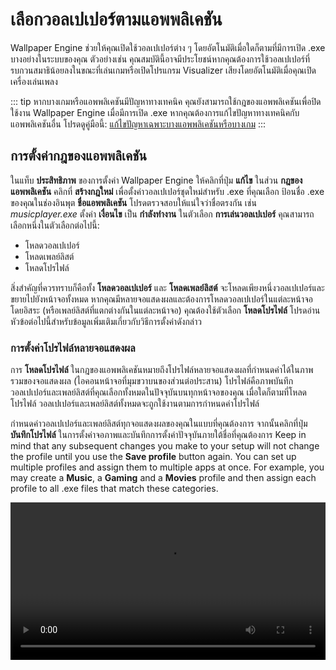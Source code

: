 # เลือกวอลเปเปอร์ตามแอพพลิเคชัน

Wallpaper Engine ช่วยให้คุณเปิดใช้วอลเปเปอร์ต่าง ๆ โดยอัตโนมัติเมื่อใดก็ตามที่มีการเปิด .exe บางอย่างในระบบของคุณ ตัวอย่างเช่น คุณสมบัตินี้อาจมีประโยชน์หากคุณต้องการใช้วอลเปเปอร์ที่รบกวนสมาธิน้อยลงในขณะที่เล่นเกมหรือเปิดโปรแกรม Visualizer เสียงโดยอัตโนมัติเมื่อคุณเปิดเครื่องเล่นเพลง

::: tip
หากบางเกมหรือแอพพลิเคชันมีปัญหาทางเทคนิค คุณยังสามารถใช้กฎของแอพพลิเคชันเพื่อปิดใช้งาน Wallpaper Engine เมื่อมีการเปิด .exe หากคุณต้องการแก้ไขปัญหาทางเทคนิคกับแอพพลิเคชันอื่น โปรดดูคู่มือนี้: [แก้ไขปัญหาเฉพาะบางแอพพลิเคชันหรือบางเกม](/functionality/applicationrules.html)
:::

## การตั้งค่ากฎของแอพพลิเคชัน

ในแท็บ **ประสิทธิภาพ** ของการตั้งค่า Wallpaper Engine ให้คลิกที่ปุ่ม **แก้ไข** ในส่วน **กฎของแอพพลิเคชัน** คลิกที่ **สร้างกฎใหม่** เพื่อตั้งค่าวอลเปเปอร์ชุดใหม่สำหรับ .exe ที่คุณเลือก ป้อนชื่อ .exe ของคุณในช่องอินพุต **ชื่อแอพพลิเคชัน** โปรดตรวจสอบให้แน่ใจว่าชื่อตรงกัน เช่น *musicplayer.exe* ตั้งค่า **เงื่อนไข** เป็น **กำลังทำงาน** ในตัวเลือก **การเล่นวอลเปเปอร์** คุณสามารถเลือกหนึ่งในตัวเลือกต่อไปนี้:

* โหลดวอลเปเปอร์
* โหลดเพลย์ลิสต์
* โหลดโปรไฟล์

สิ่งสำคัญที่ควรทราบก็คือทั้ง **โหลดวอลเปเปอร์** และ **โหลดเพลย์ลิสต์** จะโหลดเพียงหนึ่งวอลเปเปอร์และขยายไปยังหน้าจอทั้งหมด หากคุณมีหลายจอแสดงผลและต้องการโหลดวอลเปเปอร์ในแต่ละหน้าจอโดยอิสระ (หรือเพลย์ลิสต์ที่แตกต่างกันในแต่ละหน้าจอ) คุณต้องใช้ตัวเลือก **โหลดโปรไฟล์** โปรดอ่านหัวข้อต่อไปนี้สำหรับข้อมูลเพิ่มเติมเกี่ยวกับวิธีการตั้งค่าดังกล่าว

### การตั้งค่าโปรไฟล์หลายจอแสดงผล

การ **โหลดโปรไฟล์** ในกฎของแอพพลิเคชันหมายถึงโปรไฟล์หลายจอแสดงผลที่กำหนดค่าได้ในภาพรวมของจอแสดงผล (ไอคอนหน้าจอที่มุมขวาบนของส่วนต่อประสาน) โปรไฟล์คือภาพบันทึกวอลเปเปอร์และเพลย์ลิสต์ที่คุณเลือกทั้งหมดในปัจจุบันบนทุกหน้าจอของคุณ เมื่อใดก็ตามที่โหลดโปรไฟล์ วอลเปเปอร์และเพลย์ลิสต์ทั้งหมดจะถูกใช้งานตามการกำหนดค่าโปรไฟล์

กำหนดค่าวอลเปเปอร์และเพลย์ลิสต์ทุกจอแสดงผลของคุณในแบบที่คุณต้องการ จากนั้นคลิกที่ปุ่ม **บันทึกโปรไฟล์** ในการตั้งค่าจอภาพและบันทึกการตั้งค่าปัจจุบันภายใต้ชื่อที่คุณต้องการ Keep in mind that any subsequent changes you make to your setup will not change the profile until you use the **Save profile** button again. You can set up multiple profiles and assign them to multiple apps at once. For example, you may create a **Music**, a **Gaming** and a **Movies** profile and then assign each profile to all .exe files that match these categories.

<video width="100%" controls autplay loop>
  <source src="/videos/apprules.mp4" type="video/mp4">
  Your browser does not support the video tag.
</video>
